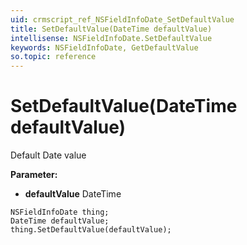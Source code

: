 ```yaml
---
uid: crmscript_ref_NSFieldInfoDate_SetDefaultValue
title: SetDefaultValue(DateTime defaultValue)
intellisense: NSFieldInfoDate.SetDefaultValue
keywords: NSFieldInfoDate, GetDefaultValue
so.topic: reference
---
```


# SetDefaultValue(DateTime defaultValue)

Default Date value

**Parameter:** 
 - **defaultValue** DateTime

```crmscript
NSFieldInfoDate thing;
DateTime defaultValue;
thing.SetDefaultValue(defaultValue);
```

